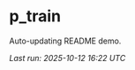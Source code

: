 # p_train

Auto-updating README demo.

<!--START_SECTION:status-->
_Last run: 2025-10-12 16:22 UTC_
<!--END_SECTION:status-->



























































































































































































































































































































































































































































































































































































































































































































































































































































































































































































































































































































































































































































